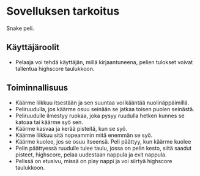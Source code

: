 # Sovelluksen tarkoitus
Snake peli.
## Käyttäjäroolit
- Pelaaja voi tehdä käyttäjän, millä kirjaantuneena, pelien tulokset voivat tallentua highscore taulukkoon.
## Toiminnallisuus
- Käärme liikkuu itsestään ja sen suuntaa voi kääntää nuolinäppäimillä.
- Peliruudulla, jos käärme osuu seinään se jatkaa toisen puolen seinästä.
- Peliruudulle ilmestyy ruokaa, joka pysyy ruudulla hetken kunnes se katoaa tai käärme syö sen.
- Käärme kasvaa ja kerää pisteitä, kun se syö.
- Käärme liikkuu sitä nopeammin mitä enemmän se syö.
- Käärme kuolee, jos se osuu itseensä. Peli päättyy, kun käärme kuolee
- Pelin päättyessä ruudulle tulee taulu, jossa on pelin kesto, siitä saadut pisteet, highscore, pelaa uudestaan nappula ja exit nappula.
- Pelissä on etusivu, missä on play nappi ja voi siirtyä highscore taulukkoon.
